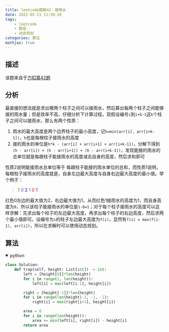 ```yaml
---
title: leetcode题解42：接雨水
date: 2022-05-21 11:59:39
tags:
    - leetcode
    - 数组
    - 动态规划
categories: 算法
mathjax: true
---
```



## 描述

该题来自于[力扣第42题](https://leetcode.cn/problems/trapping-rain-water/)
<!--more-->


## 分析

最直接的想法就是求出哪两个柱子之间可以接雨水，然后算出每两个柱子之间能够接的雨水量；但是效率不高，仔细分析下计算过程，现假设编号`i`到`i+k-1`这`k`个柱子之间可以接雨水，那么有两个性质：
1. 雨水的最大高度是两个边界柱子的最小高度，记`h=min(arr[i], arr[i+k-1])`，`h`也是每根柱子接雨水的高度
2. 接的雨水的单位是`h*k - (arr[i] + arr[i+1] + arr[i+k-1])`，分解下得到`(h - arr[i]) + (h - arr[i+1]) + (h - arr[i+k-1])`，发现能接的雨水的总单位就是每跟柱子能接雨水的高度减去自身的高度，然后求和即可

性质2说明能接雨水总单位等于 每跟柱子能接的雨水单位的总和，而性质1说明，每根柱子接雨水的高度就是，自身左边最大高度与自身右边最大高度的最小值。举个例子：
> 1 0 <font color="blue">2</font> 1 <font color="red">0</font> <font color="blue">1</font>

红色0左边的最大值为2，右边最大值为1，从而红色1接雨水的高度为1，而自身高度为`0`，所以该柱子能接雨水的单位是`1-0=1`；对于每个柱子接雨水的高度可以这样求解：先求出每个柱子的左边最大高度，再求出每个柱子的右边高度，然后求两个最小值即可。设编号为`i`的柱子左边最大高度为`f(i)`，显然有`f(i) = max(f(i-1), arr[i])`，所以在求解时可以使用动态规划。


## 算法

<details open>
<summary>python</summary>

```python
class Solution:
    def trap(self, height: List[int]) -> int:
        left = [height[0]]*len(height)
        for i in range(1, len(height)):
            left[i] = max(left[i-1], height[i])

        right = [height[-1]]*len(height)
        for i in range(len(height)-2, -1, -1):
            right[i] = max(right[i+1], height[i])

        area = 0
        for i in range(len(height)):
            area += min(left[i], right[i]) - height[i]
        return area
```
</details>
